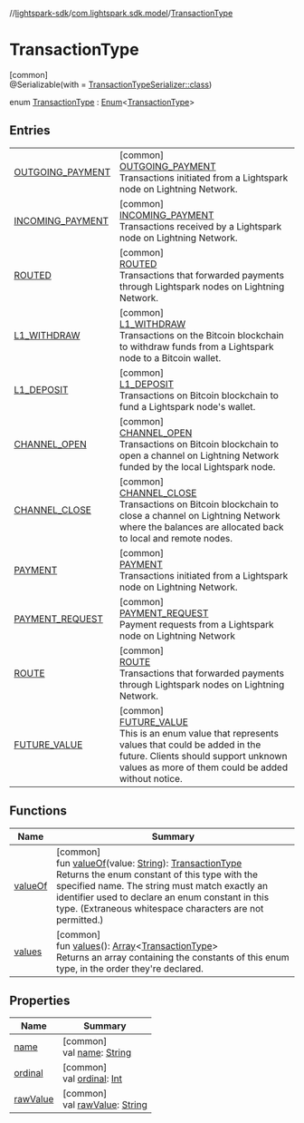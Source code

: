 //[lightspark-sdk](../../../index.md)/[com.lightspark.sdk.model](../index.md)/[TransactionType](index.md)

# TransactionType

[common]\
@Serializable(with = [TransactionTypeSerializer::class](../-transaction-type-serializer/index.md))

enum [TransactionType](index.md) : [Enum](https://kotlinlang.org/api/latest/jvm/stdlib/kotlin/-enum/index.html)&lt;[TransactionType](index.md)&gt;

## Entries

| | |
|---|---|
| [OUTGOING_PAYMENT](-o-u-t-g-o-i-n-g_-p-a-y-m-e-n-t/index.md) | [common]<br>[OUTGOING_PAYMENT](-o-u-t-g-o-i-n-g_-p-a-y-m-e-n-t/index.md)<br>Transactions initiated from a Lightspark node on Lightning Network. |
| [INCOMING_PAYMENT](-i-n-c-o-m-i-n-g_-p-a-y-m-e-n-t/index.md) | [common]<br>[INCOMING_PAYMENT](-i-n-c-o-m-i-n-g_-p-a-y-m-e-n-t/index.md)<br>Transactions received by a Lightspark node on Lightning Network. |
| [ROUTED](-r-o-u-t-e-d/index.md) | [common]<br>[ROUTED](-r-o-u-t-e-d/index.md)<br>Transactions that forwarded payments through Lightspark nodes on Lightning Network. |
| [L1_WITHDRAW](-l1_-w-i-t-h-d-r-a-w/index.md) | [common]<br>[L1_WITHDRAW](-l1_-w-i-t-h-d-r-a-w/index.md)<br>Transactions on the Bitcoin blockchain to withdraw funds from a Lightspark node to a Bitcoin wallet. |
| [L1_DEPOSIT](-l1_-d-e-p-o-s-i-t/index.md) | [common]<br>[L1_DEPOSIT](-l1_-d-e-p-o-s-i-t/index.md)<br>Transactions on Bitcoin blockchain to fund a Lightspark node's wallet. |
| [CHANNEL_OPEN](-c-h-a-n-n-e-l_-o-p-e-n/index.md) | [common]<br>[CHANNEL_OPEN](-c-h-a-n-n-e-l_-o-p-e-n/index.md)<br>Transactions on Bitcoin blockchain to open a channel on Lightning Network funded by the local Lightspark node. |
| [CHANNEL_CLOSE](-c-h-a-n-n-e-l_-c-l-o-s-e/index.md) | [common]<br>[CHANNEL_CLOSE](-c-h-a-n-n-e-l_-c-l-o-s-e/index.md)<br>Transactions on Bitcoin blockchain to close a channel on Lightning Network where the balances are allocated back to local and remote nodes. |
| [PAYMENT](-p-a-y-m-e-n-t/index.md) | [common]<br>[PAYMENT](-p-a-y-m-e-n-t/index.md)<br>Transactions initiated from a Lightspark node on Lightning Network. |
| [PAYMENT_REQUEST](-p-a-y-m-e-n-t_-r-e-q-u-e-s-t/index.md) | [common]<br>[PAYMENT_REQUEST](-p-a-y-m-e-n-t_-r-e-q-u-e-s-t/index.md)<br>Payment requests from a Lightspark node on Lightning Network |
| [ROUTE](-r-o-u-t-e/index.md) | [common]<br>[ROUTE](-r-o-u-t-e/index.md)<br>Transactions that forwarded payments through Lightspark nodes on Lightning Network. |
| [FUTURE_VALUE](-f-u-t-u-r-e_-v-a-l-u-e/index.md) | [common]<br>[FUTURE_VALUE](-f-u-t-u-r-e_-v-a-l-u-e/index.md)<br>This is an enum value that represents values that could be added in the future. Clients should support unknown values as more of them could be added without notice. |

## Functions

| Name | Summary |
|---|---|
| [valueOf](value-of.md) | [common]<br>fun [valueOf](value-of.md)(value: [String](https://kotlinlang.org/api/latest/jvm/stdlib/kotlin/-string/index.html)): [TransactionType](index.md)<br>Returns the enum constant of this type with the specified name. The string must match exactly an identifier used to declare an enum constant in this type. (Extraneous whitespace characters are not permitted.) |
| [values](values.md) | [common]<br>fun [values](values.md)(): [Array](https://kotlinlang.org/api/latest/jvm/stdlib/kotlin/-array/index.html)&lt;[TransactionType](index.md)&gt;<br>Returns an array containing the constants of this enum type, in the order they're declared. |

## Properties

| Name | Summary |
|---|---|
| [name](../../com.lightspark.sdk.requester/-server-environment/-p-r-o-d/index.md#-372974862%2FProperties%2F-962664521) | [common]<br>val [name](../../com.lightspark.sdk.requester/-server-environment/-p-r-o-d/index.md#-372974862%2FProperties%2F-962664521): [String](https://kotlinlang.org/api/latest/jvm/stdlib/kotlin/-string/index.html) |
| [ordinal](../../com.lightspark.sdk.requester/-server-environment/-p-r-o-d/index.md#-739389684%2FProperties%2F-962664521) | [common]<br>val [ordinal](../../com.lightspark.sdk.requester/-server-environment/-p-r-o-d/index.md#-739389684%2FProperties%2F-962664521): [Int](https://kotlinlang.org/api/latest/jvm/stdlib/kotlin/-int/index.html) |
| [rawValue](raw-value.md) | [common]<br>val [rawValue](raw-value.md): [String](https://kotlinlang.org/api/latest/jvm/stdlib/kotlin/-string/index.html) |
